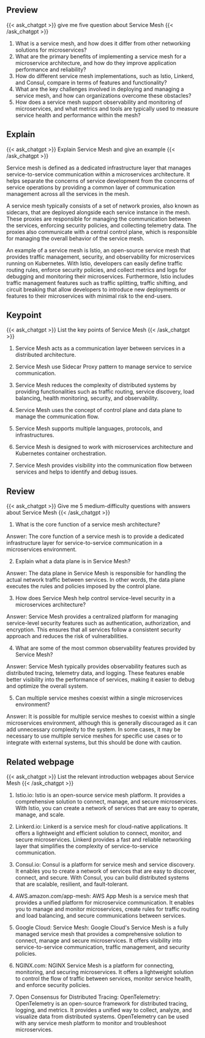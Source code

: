 ## Preview
{{< ask_chatgpt >}}
give me five question about Service Mesh
{{< /ask_chatgpt >}}



1. What is a service mesh, and how does it differ from other networking solutions for microservices?
2. What are the primary benefits of implementing a service mesh for a microservice architecture, and how do they improve application performance and reliability?
3. How do different service mesh implementations, such as Istio, Linkerd, and Consul, compare in terms of features and functionality?
4. What are the key challenges involved in deploying and managing a service mesh, and how can organizations overcome these obstacles?
5. How does a service mesh support observability and monitoring of microservices, and what metrics and tools are typically used to measure service health and performance within the mesh?   

## Explain
{{< ask_chatgpt >}}
Explain Service Mesh and give an example
{{< /ask_chatgpt >}}



Service mesh is defined as a dedicated infrastructure layer that manages service-to-service communication within a microservices architecture. It helps separate the concerns of service development from the concerns of service operations by providing a common layer of communication management across all the services in the mesh.

A service mesh typically consists of a set of network proxies, also known as sidecars, that are deployed alongside each service instance in the mesh. These proxies are responsible for managing the communication between the services, enforcing security policies, and collecting telemetry data. The proxies also communicate with a central control plane, which is responsible for managing the overall behavior of the service mesh.

An example of a service mesh is Istio, an open-source service mesh that provides traffic management, security, and observability for microservices running on Kubernetes. With Istio, developers can easily define traffic routing rules, enforce security policies, and collect metrics and logs for debugging and monitoring their microservices. Furthermore, Istio includes traffic management features such as traffic splitting, traffic shifting, and circuit breaking that allow developers to introduce new deployments or features to their microservices with minimal risk to the end-users.   

## Keypoint
{{< ask_chatgpt >}}
List the key points of Service Mesh
{{< /ask_chatgpt >}}



1. Service Mesh acts as a communication layer between services in a distributed architecture.

2. Service Mesh use Sidecar Proxy pattern to manage service to service communication.

3. Service Mesh reduces the complexity of distributed systems by providing functionalities such as traffic routing, service discovery, load balancing, health monitoring, security, and observability.

4. Service Mesh uses the concept of control plane and data plane to manage the communication flow.

5. Service Mesh supports multiple languages, protocols, and infrastructures.

6. Service Mesh is designed to work with microservices architecture and Kubernetes container orchestration.

7. Service Mesh provides visibility into the communication flow between services and helps to identify and debug issues.   

## Review
{{< ask_chatgpt >}}
Give me 5 medium-difficulty questions with answers about Service Mesh
{{< /ask_chatgpt >}}



1. What is the core function of a service mesh architecture? 

Answer: The core function of a service mesh is to provide a dedicated infrastructure layer for service-to-service communication in a microservices environment. 

2. Explain what a data plane is in Service Mesh?

Answer: The data plane in Service Mesh is responsible for handling the actual network traffic between services. In other words, the data plane executes the rules and policies imposed by the control plane. 

3. How does Service Mesh help control service-level security in a microservices architecture?

Answer: Service Mesh provides a centralized platform for managing service-level security features such as authentication, authorization, and encryption. This ensures that all services follow a consistent security approach and reduces the risk of vulnerabilities. 

4. What are some of the most common observability features provided by Service Mesh?

Answer: Service Mesh typically provides observability features such as distributed tracing, telemetry data, and logging. These features enable better visibility into the performance of services, making it easier to debug and optimize the overall system. 

5. Can multiple service meshes coexist within a single microservices environment? 

Answer: It is possible for multiple service meshes to coexist within a single microservices environment, although this is generally discouraged as it can add unnecessary complexity to the system. In some cases, it may be necessary to use multiple service meshes for specific use cases or to integrate with external systems, but this should be done with caution.   

## Related webpage
{{< ask_chatgpt >}}
List the relevant introduction webpages about Service Mesh
{{< /ask_chatgpt >}}



1. Istio.io: Istio is an open-source service mesh platform. It provides a comprehensive solution to connect, manage, and secure microservices. With Istio, you can create a network of services that are easy to operate, manage, and scale.

2. Linkerd.io: Linkerd is a service mesh for cloud-native applications. It offers a lightweight and efficient solution to connect, monitor, and secure microservices. Linkerd provides a fast and reliable networking layer that simplifies the complexity of service-to-service communication.

3. Consul.io: Consul is a platform for service mesh and service discovery. It enables you to create a network of services that are easy to discover, connect, and secure. With Consul, you can build distributed systems that are scalable, resilient, and fault-tolerant.

4. AWS.amazon.com/app-mesh: AWS App Mesh is a service mesh that provides a unified platform for microservice communication. It enables you to manage and monitor microservices, create rules for traffic routing and load balancing, and secure communications between services.

5. Google Cloud: Service Mesh: Google Cloud's Service Mesh is a fully managed service mesh that provides a comprehensive solution to connect, manage and secure microservices. It offers visibility into service-to-service communication, traffic management, and security policies.

6. NGINX.com: NGINX Service Mesh is a platform for connecting, monitoring, and securing microservices. It offers a lightweight solution to control the flow of traffic between services, monitor service health, and enforce security policies.

7. Open Consensus for Distributed Tracing: OpenTelemetry: OpenTelemetry is an open-source framework for distributed tracing, logging, and metrics. It provides a unified way to collect, analyze, and visualize data from distributed systems. OpenTelemetry can be used with any service mesh platform to monitor and troubleshoot microservices.   

